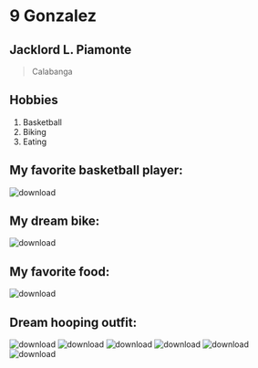 # 9 Gonzalez
## Jacklord L. Piamonte

> Calabanga

## Hobbies
1. Basketball
2. Biking
3. Eating

## My favorite basketball player:

![download](https://github.com/user-attachments/assets/6f5fbd5c-bdad-4130-b0ff-e543d75d1325)


## My dream bike:

![download](https://github.com/user-attachments/assets/719989be-ab15-4ccb-97e8-d651f37b2a78)

## My favorite food:

![download](https://github.com/user-attachments/assets/920113a3-a231-48bd-9824-839c1843ba5f)

## Dream hooping outfit:

![download](https://github.com/user-attachments/assets/2b016671-c50c-4d9c-82c7-2eec8864d489)
![download](https://github.com/user-attachments/assets/88347469-9af5-4f89-bcd0-e72e6fc940bf)
![download](https://github.com/user-attachments/assets/940c278f-f358-4aab-a69b-7ece047d7132)
![download](https://github.com/user-attachments/assets/a5a35e5f-8551-4ea1-a845-45f72da2d053)
![download](https://github.com/user-attachments/assets/847cf1b5-bc54-4813-b726-dd32b3e1151d)
![download](https://github.com/user-attachments/assets/3bd3b086-4d78-47c2-b6d9-1eb950fbd749)

